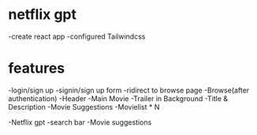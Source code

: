 # netflix gpt
-create react app
-configured Tailwindcss

# features
-login/sign up
  -signin/sign up form
  -ridirect to browse page
-Browse(after authentication)
 -Header
 -Main Movie
   -Trailer in Background
   -Title & Description
   -Movie Suggestions 
      -Movielist * N

-Netflix gpt
  -search bar
  -Movie suggestions
 
 
